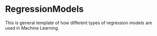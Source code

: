 # RegressionModels
This is general template of how different types of regression models are used in Machine Learning.
